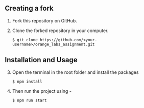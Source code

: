## Creating a fork 

1. Fork this repository on GitHub.

2. Clone the forked repository in your computer.

    `$ git clone https://github.com/<your-username>/orange_labs_assignment.git`

## Installation and Usage 

3. Open the terminal in the root folder and install the packages

    `$ npm install`
   
4. Then run the project using -

    `$ npm run start`

